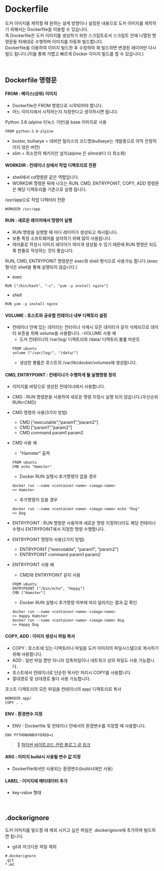 # Dockerfile
도커 이미지를 제작할 때 원하는 설계 방향이나 설정된 내용으로 도커 이미지를 제작하기 위해서는 Dockerfile을 이용할 수 있습니다.   
즉 Dockerfile은 도커 이미지를 생성하기 위한 스크립트로서 스크립트 안에 나열된 명령문을 차례대로 수행하며 이미지를 자동화 빌드합니다.   
Dockerfile을 이용하여 이미지 빌드한 후 수정하여 재 빌드하면 변경된 레이어만 다시 빌드 됩니다.(이를 통해 가볍고 빠르게 Docker 이미지 빌드를 할 수 있습니다.)

<br>

## Dockerfile 명령문
#### FROM : 베이스(상위) 이미지
- Dockerfile은 FROM 명령으로 시작되어야 합니다.
- 어느 이미지에서 시작하는지 지정한다고 생각하시면 됩니다.

Python 3.8 (alpine 리눅스 기반)을 base 이미지로 사용
```
FROM python:3.8-alpine
```
- buster, bullseye = 데비안 릴리스의 코드명(bullseye는 개발중으로 아직 안정적이지 않은 버전)
- slim = 최소한의 패키지만 설치(alpine 은 slime보다 더 최소화)
  

#### WORKDIR : 컨테이너 상에서 작업 디렉토리로 전환
- shell에서 cd명령문 같은 역할입니다.
- WORKDIR 명령문 뒤에 나오는 RUN, CMD, ENTRYPOINT, COPY, ADD 명령문은 해당 디렉토리를 기준으로 실행 됩니다.

/usr/app으로 작업 디렉터리 전환
```
WORKDIR /usr/app
```


#### RUN : 새로운 레이어에서 명령어 실행
- RUN 명령을 실행할 때 마다 레이어가 생성되고 캐시됩니다.
- 보통 특정 소프트웨어를 설치하기 위해 많이 사용됩니다.
- 여러줄로 작성시 이미지 레이어가 여러개 생성될 수 있기 때문에 RUN 명령은 되도록 한줄로 작성하는 것이 좋습니다.

RUN, CMD, ENTRYPOINT 명령문은 exec와 shell 형식으로 사용가능 합니다.(exec 형식은 shell을 통해 실행되지 않습니다.)
- exec
```
RUN ["/bin/bash", "-c", "yum -y install nginx"]
```
- shell
```
RUN yum -y install nginx
```

#### VOLUME : 호스트와 공유할 컨테이너 내부 디렉토리 설정
- 컨테이너 안에 있는 데이터는 컨터이너 삭제시 모든 데이터가 같이 삭제되므로 데이터 보존을 위해 volume을 사용합니다.
-VOLUME 사용 예
   - 도커 컨테이너의 /var/log/ 디렉토리와 /data/ 디렉토리 볼륨 마운트
  ```
  FROM ubuntu
  volume ["/var/log/", "/data/"]
  ```
  - 생성한 볼륨은 호스트의 /var/lib/docker/volumes에 생성됩니다.

#### CMD, ENTRYPOINT : 컨테이너가 수행하게 될 실행명령 정의
- 이미지를 바탕으로 생성된 컨테이너에서 사용합니다.
- CMD : RUN 명령문을 사용하여 새로운 명령 지정시 실행 되지 않습니다.(우선순위 RUN>CMD)
- CMD 명령의 사용(3가지 방법)
   - CMD [“executable”,”param1”,”param2”]
   - CMD [“param1”,”param2”]
   - CMD command param1 param2
- CMD 사용 예
   - "Hamster" 출력
   ```
   FROM ubuntu
   CMD echo "Hamster"
   ```
   - Docker RUN 실행시 추가명령이 없을 경우
   ```
   docker run --name <container-name> <image-name>
   >> Hamster
   ```
   - 추가명령이 있을 경우
   ```
   docker run --name <container-name> <image-name> echo "Dog"
   >> Dog
   ```
   
- ENTRYPOINT : RUN 명령문 사용하여 새로운 명령 지정하더라도 해당 컨테이너 수행시 ENTRYPOINT에서 지정한 명령 수행합니다.
- ENTRYPOINT 명령의 사용(2가지 방법)
   - ENTRYPOINT [“executable”, “param1”, “param2”]
   - ENTRYPOINT command param1 param2
- ENTRYPOINT 사용 예
   - CMD와 ENTRYPOINT 같이 사용
   ```
   FROM ubuntu
   ENTRYPOINT ["/bin/echo", "Happy"]
   CMD ["Hamster"]
   ```
   - Docker RUN 실행시 추가명령 여부에 따라 달라지는 결과 값 확인
   ```
   docker run --name <container-name> <image-name>
   >> Happy Hamster
   docker run --name <container-name> <image-name> Dog
   >> Happy Dog
   ```

#### COPY, ADD : 이미지 생성시 파일 복사
- COPY : 호스트에 있는 디렉토리나 파일을 도커 이미지의 파일시스템으로 복사하기 위해 사용합니다.
- ADD : 일반 파일 뿐만 아니라 압축파일이나 네트워크 상의 파일도 사용 가능합니다.
- 호스트에서 컨테이너로 단순한 복사만 처리시 COPY를 사용합니다.
- 절대경로 및 상대경로 둘다 사용 가능합니다.

호스트 디렉토리의 모든 파일을 컨테이너의 app/ 디렉토리로 복사
```
WORKDIR app/
COPY . .
```

#### ENV : 환경변수 지정
- ENV : Dockerfile 및 컨테이너 안에서의 환경변수를 지정할 때 사용합니다.

```
ENV PYTHONUNBUFFERED=1
```
> 🔗 [파이썬 바이트코드 관련 블로그 글 링크](https://python-docs.readthedocs.io/en/latest/writing/gotchas.html)

#### ARG : 이미지 build시 사용될 변수 값 지정
- Dockerfile에서만 사용되는 환경변수(build시에만 사용)


#### LABEL : 이미지에 메타데이터 추가
- key-value 형태

<br>

## .dockerignore
도커 이미지를 빌드할 때 제외 시키고 싶은 파일은 .dockerignore에 추가하여 빌드하면 됩니다.

- git과 마크다운 파일 제외
```
#.dockerignore
.git
*.md
```

